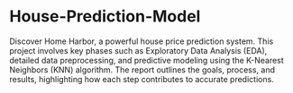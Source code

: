 # House-Prediction-Model
Discover Home Harbor, a powerful house price prediction system. This project involves key phases such as Exploratory Data Analysis (EDA), detailed data preprocessing, and predictive modeling using the K-Nearest Neighbors (KNN) algorithm. The report outlines the goals, process, and results, highlighting how each step contributes to accurate predictions.
